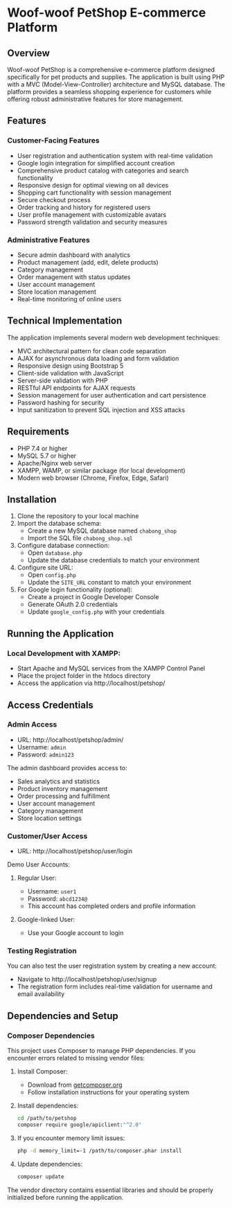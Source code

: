 # Woof-woof PetShop E-commerce Platform

## Overview

Woof-woof PetShop is a comprehensive e-commerce platform designed specifically for pet products and supplies. The application is built using PHP with a MVC (Model-View-Controller) architecture and MySQL database. The platform provides a seamless shopping experience for customers while offering robust administrative features for store management.

## Features

### Customer-Facing Features

- User registration and authentication system with real-time validation
- Google login integration for simplified account creation
- Comprehensive product catalog with categories and search functionality
- Responsive design for optimal viewing on all devices
- Shopping cart functionality with session management
- Secure checkout process
- Order tracking and history for registered users
- User profile management with customizable avatars
- Password strength validation and security measures

### Administrative Features

- Secure admin dashboard with analytics
- Product management (add, edit, delete products)
- Category management
- Order management with status updates
- User account management
- Store location management
- Real-time monitoring of online users

## Technical Implementation

The application implements several modern web development techniques:

- MVC architectural pattern for clean code separation
- AJAX for asynchronous data loading and form validation
- Responsive design using Bootstrap 5
- Client-side validation with JavaScript
- Server-side validation with PHP
- RESTful API endpoints for AJAX requests
- Session management for user authentication and cart persistence
- Password hashing for security
- Input sanitization to prevent SQL injection and XSS attacks

## Requirements

- PHP 7.4 or higher
- MySQL 5.7 or higher
- Apache/Nginx web server
- XAMPP, WAMP, or similar package (for local development)
- Modern web browser (Chrome, Firefox, Edge, Safari)

## Installation

1. Clone the repository to your local machine
2. Import the database schema:
   - Create a new MySQL database named `chabong_shop`
   - Import the SQL file `chabong_shop.sql`
3. Configure database connection:
   - Open `database.php`
   - Update the database credentials to match your environment
4. Configure site URL:
   - Open `config.php`
   - Update the `SITE_URL` constant to match your environment
5. For Google login functionality (optional):
   - Create a project in Google Developer Console
   - Generate OAuth 2.0 credentials
   - Update `google_config.php` with your credentials

## Running the Application

### Local Development with XAMPP:

- Start Apache and MySQL services from the XAMPP Control Panel
- Place the project folder in the htdocs directory
- Access the application via http://localhost/petshop/

## Access Credentials

### Admin Access

- URL: http://localhost/petshop/admin/
- Username: `admin`
- Password: `admin123`

The admin dashboard provides access to:

- Sales analytics and statistics
- Product inventory management
- Order processing and fulfillment
- User account management
- Category management
- Store location settings

### Customer/User Access

- URL: http://localhost/petshop/user/login

Demo User Accounts:

1. Regular User:

   - Username: `user1`
   - Password: `abcd1234@`
   - This account has completed orders and profile information

2. Google-linked User:
   - Use your Google account to login

### Testing Registration

You can also test the user registration system by creating a new account:

- Navigate to http://localhost/petshop/user/signup
- The registration form includes real-time validation for username and email availability

## Dependencies and Setup

### Composer Dependencies

This project uses Composer to manage PHP dependencies. If you encounter errors related to missing vendor files:

1. Install Composer:

   - Download from [getcomposer.org](https://getcomposer.org/download/)
   - Follow installation instructions for your operating system

2. Install dependencies:

   ```bash
   cd /path/to/petshop
   composer require google/apiclient:"^2.0"
   ```

3. If you encounter memory limit issues:

   ```bash
   php -d memory_limit=-1 /path/to/composer.phar install
   ```

4. Update dependencies:
   ```bash
   composer update
   ```

The vendor directory contains essential libraries and should be properly initialized before running the application.
